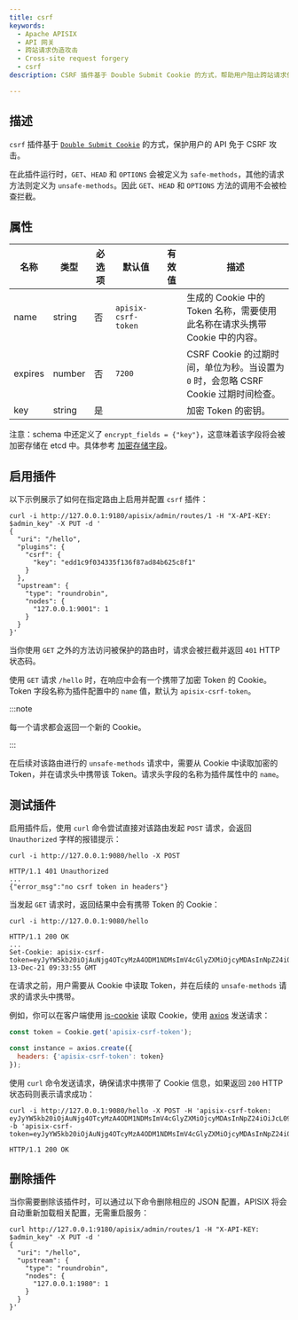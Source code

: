 ```yaml
---
title: csrf
keywords:
  - Apache APISIX
  - API 网关
  - 跨站请求伪造攻击
  - Cross-site request forgery
  - csrf
description: CSRF 插件基于 Double Submit Cookie 的方式，帮助用户阻止跨站请求伪造攻击。

---
```


<!--
#
# Licensed to the Apache Software Foundation (ASF) under one or more
# contributor license agreements.  See the NOTICE file distributed with
# this work for additional information regarding copyright ownership.
# The ASF licenses this file to You under the Apache License, Version 2.0
# (the "License"); you may not use this file except in compliance with
# the License.  You may obtain a copy of the License at
#
#     http://www.apache.org/licenses/LICENSE-2.0
#
# Unless required by applicable law or agreed to in writing, software
# distributed under the License is distributed on an "AS IS" BASIS,
# WITHOUT WARRANTIES OR CONDITIONS OF ANY KIND, either express or implied.
# See the License for the specific language governing permissions and
# limitations under the License.
#
-->

## 描述

`csrf` 插件基于 [`Double Submit Cookie`](https://en.wikipedia.org/wiki/Cross-site_request_forgery#Double_Submit_Cookie) 的方式，保护用户的 API 免于 CSRF 攻击。

在此插件运行时，`GET`、`HEAD` 和 `OPTIONS` 会被定义为 `safe-methods`，其他的请求方法则定义为 `unsafe-methods`。因此 `GET`、`HEAD` 和 `OPTIONS` 方法的调用不会被检查拦截。

## 属性

| 名称             | 类型    | 必选项 | 默认值 | 有效值 | 描述         |
| ---------------- | ------- | ----------- | ------- | ----- |---------------------|
| name   | string | 否    | `apisix-csrf-token`  |    | 生成的 Cookie 中的 Token 名称，需要使用此名称在请求头携带 Cookie 中的内容。 |
| expires | number | 否 | `7200` | | CSRF Cookie 的过期时间，单位为秒。当设置为 `0` 时，会忽略 CSRF Cookie 过期时间检查。|
| key | string | 是 |  |  | 加密 Token 的密钥。        |

注意：schema 中还定义了 `encrypt_fields = {"key"}`，这意味着该字段将会被加密存储在 etcd 中。具体参考 [加密存储字段](../plugin-develop.md#加密存储字段)。

## 启用插件

以下示例展示了如何在指定路由上启用并配置 `csrf` 插件：

```shell
curl -i http://127.0.0.1:9180/apisix/admin/routes/1 -H "X-API-KEY: $admin_key" -X PUT -d '
{
  "uri": "/hello",
  "plugins": {
    "csrf": {
      "key": "edd1c9f034335f136f87ad84b625c8f1"
    }
  },
  "upstream": {
    "type": "roundrobin",
    "nodes": {
      "127.0.0.1:9001": 1
    }
  }
}'
```

当你使用 `GET` 之外的方法访问被保护的路由时，请求会被拦截并返回 `401` HTTP 状态码。

使用 `GET` 请求 `/hello` 时，在响应中会有一个携带了加密 Token 的 Cookie。Token 字段名称为插件配置中的 `name` 值，默认为 `apisix-csrf-token`。

:::note

每一个请求都会返回一个新的 Cookie。

:::

在后续对该路由进行的 `unsafe-methods` 请求中，需要从 Cookie 中读取加密的 Token，并在请求头中携带该 Token。请求头字段的名称为插件属性中的 `name`。

## 测试插件

启用插件后，使用 `curl` 命令尝试直接对该路由发起 `POST` 请求，会返回 `Unauthorized` 字样的报错提示：

```shell
curl -i http://127.0.0.1:9080/hello -X POST
```

```shell
HTTP/1.1 401 Unauthorized
...
{"error_msg":"no csrf token in headers"}
```

当发起 `GET` 请求时，返回结果中会有携带 Token 的 Cookie：

```shell
curl -i http://127.0.0.1:9080/hello
```

```
HTTP/1.1 200 OK
...
Set-Cookie: apisix-csrf-token=eyJyYW5kb20iOjAuNjg4OTcyMzA4ODM1NDMsImV4cGlyZXMiOjcyMDAsInNpZ24iOiJcL09uZEF4WUZDZGYwSnBiNDlKREtnbzVoYkJjbzhkS0JRZXVDQm44MG9ldz0ifQ==;path=/;Expires=Mon, 13-Dec-21 09:33:55 GMT
```

在请求之前，用户需要从 Cookie 中读取 Token，并在后续的 `unsafe-methods` 请求的请求头中携带。

例如，你可以在客户端使用 [js-cookie](https://github.com/js-cookie/js-cookie) 读取 Cookie，使用 [axios](https://github.com/axios/axios) 发送请求：

```js
const token = Cookie.get('apisix-csrf-token');

const instance = axios.create({
  headers: {'apisix-csrf-token': token}
});
```

使用 `curl` 命令发送请求，确保请求中携带了 Cookie 信息，如果返回 `200` HTTP 状态码则表示请求成功：

```shell
curl -i http://127.0.0.1:9080/hello -X POST -H 'apisix-csrf-token: eyJyYW5kb20iOjAuNjg4OTcyMzA4ODM1NDMsImV4cGlyZXMiOjcyMDAsInNpZ24iOiJcL09uZEF4WUZDZGYwSnBiNDlKREtnbzVoYkJjbzhkS0JRZXVDQm44MG9ldz0ifQ==' -b 'apisix-csrf-token=eyJyYW5kb20iOjAuNjg4OTcyMzA4ODM1NDMsImV4cGlyZXMiOjcyMDAsInNpZ24iOiJcL09uZEF4WUZDZGYwSnBiNDlKREtnbzVoYkJjbzhkS0JRZXVDQm44MG9ldz0ifQ=='
```

```shell
HTTP/1.1 200 OK
```

## 删除插件

当你需要删除该插件时，可以通过以下命令删除相应的 JSON 配置，APISIX 将会自动重新加载相关配置，无需重启服务：

```shell
curl http://127.0.0.1:9180/apisix/admin/routes/1 -H "X-API-KEY: $admin_key" -X PUT -d '
{
  "uri": "/hello",
  "upstream": {
    "type": "roundrobin",
    "nodes": {
      "127.0.0.1:1980": 1
    }
  }
}'
```
